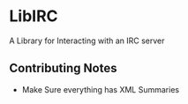 # LibIRC

A Library for Interacting with an IRC server

## Contributing Notes
+ Make Sure everything has XML Summaries